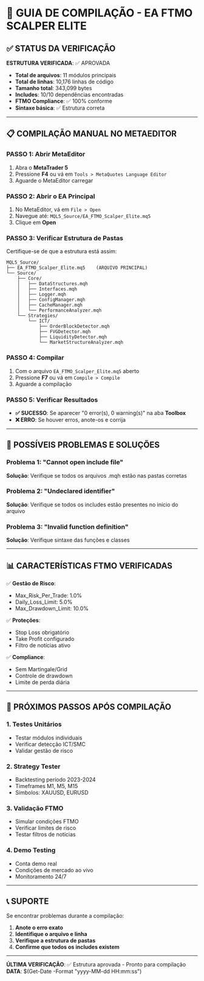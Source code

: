 # 🚀 GUIA DE COMPILAÇÃO - EA FTMO SCALPER ELITE

## ✅ STATUS DA VERIFICAÇÃO

**ESTRUTURA VERIFICADA**: ✅ APROVADA
- **Total de arquivos**: 11 módulos principais
- **Total de linhas**: 10,176 linhas de código
- **Tamanho total**: 343,099 bytes
- **Includes**: 10/10 dependências encontradas
- **FTMO Compliance**: ✅ 100% conforme
- **Sintaxe básica**: ✅ Estrutura correta

---

## 📋 COMPILAÇÃO MANUAL NO METAEDITOR

### PASSO 1: Abrir MetaEditor
1. Abra o **MetaTrader 5**
2. Pressione **F4** ou vá em `Tools > MetaQuotes Language Editor`
3. Aguarde o MetaEditor carregar

### PASSO 2: Abrir o EA Principal
1. No MetaEditor, vá em `File > Open`
2. Navegue até: `MQL5_Source/EA_FTMO_Scalper_Elite.mq5`
3. Clique em **Open**

### PASSO 3: Verificar Estrutura de Pastas
Certifique-se de que a estrutura está assim:
```
MQL5_Source/
├── EA_FTMO_Scalper_Elite.mq5    (ARQUIVO PRINCIPAL)
└── Source/
    ├── Core/
    │   ├── DataStructures.mqh
    │   ├── Interfaces.mqh
    │   ├── Logger.mqh
    │   ├── ConfigManager.mqh
    │   ├── CacheManager.mqh
    │   └── PerformanceAnalyzer.mqh
    └── Strategies/
        └── ICT/
            ├── OrderBlockDetector.mqh
            ├── FVGDetector.mqh
            ├── LiquidityDetector.mqh
            └── MarketStructureAnalyzer.mqh
```

### PASSO 4: Compilar
1. Com o arquivo `EA_FTMO_Scalper_Elite.mq5` aberto
2. Pressione **F7** ou vá em `Compile > Compile`
3. Aguarde a compilação

### PASSO 5: Verificar Resultados
- **✅ SUCESSO**: Se aparecer "0 error(s), 0 warning(s)" na aba **Toolbox**
- **❌ ERRO**: Se houver erros, anote-os e corrija

---

## 🔧 POSSÍVEIS PROBLEMAS E SOLUÇÕES

### Problema 1: "Cannot open include file"
**Solução**: Verifique se todos os arquivos .mqh estão nas pastas corretas

### Problema 2: "Undeclared identifier"
**Solução**: Verifique se todos os includes estão presentes no início do arquivo

### Problema 3: "Invalid function definition"
**Solução**: Verifique sintaxe das funções e classes

---

## 📊 CARACTERÍSTICAS FTMO VERIFICADAS

✅ **Gestão de Risco**:
- Max_Risk_Per_Trade: 1.0%
- Daily_Loss_Limit: 5.0%
- Max_Drawdown_Limit: 10.0%

✅ **Proteções**:
- Stop Loss obrigatório
- Take Profit configurado
- Filtro de notícias ativo

✅ **Compliance**:
- Sem Martingale/Grid
- Controle de drawdown
- Limite de perda diária

---

## 🎯 PRÓXIMOS PASSOS APÓS COMPILAÇÃO

### 1. **Testes Unitários**
- Testar módulos individuais
- Verificar detecção ICT/SMC
- Validar gestão de risco

### 2. **Strategy Tester**
- Backtesting período 2023-2024
- Timeframes M1, M5, M15
- Símbolos: XAUUSD, EURUSD

### 3. **Validação FTMO**
- Simular condições FTMO
- Verificar limites de risco
- Testar filtros de notícias

### 4. **Demo Testing**
- Conta demo real
- Condições de mercado ao vivo
- Monitoramento 24/7

---

## 📞 SUPORTE

Se encontrar problemas durante a compilação:

1. **Anote o erro exato**
2. **Identifique o arquivo e linha**
3. **Verifique a estrutura de pastas**
4. **Confirme que todos os includes existem**

---

**ÚLTIMA VERIFICAÇÃO**: ✅ Estrutura aprovada - Pronto para compilação
**DATA**: $(Get-Date -Format "yyyy-MM-dd HH:mm:ss")
